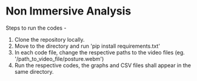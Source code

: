 # Non Immersive Analysis

Steps to run the codes - 

1. Clone the repository locally.
2. Move to the directory and run 'pip install requirements.txt'
3. In each code file, change the respective paths to the video files (eg. '/path_to_video_file/posture.webm')
4. Run the respective codes, the graphs and CSV files shall appear in the same directory.
